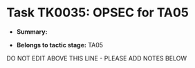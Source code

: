 # Task TK0035: OPSEC for TA05

* **Summary:** 

* **Belongs to tactic stage:** TA05

DO NOT EDIT ABOVE THIS LINE - PLEASE ADD NOTES BELOW